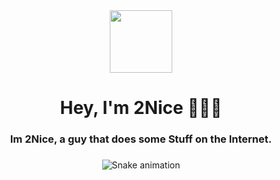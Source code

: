 <div align="center">
  <img height="100" src="https://cdn.2nice.fun/pfp.jpg"  />
</div>

###

<h1 align="center">Hey, I'm 2Nice 🙋🏽‍♂️</h1>

###

<h3 align="center">Im 2Nice, a guy that does some Stuff on the Internet.</h3>


###

<div align="center">

  ![Snake animation](https://github.com/danielbped/danielbped/blob/output/github-contribution-grid-snake.svg)
  
</div>

###
